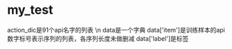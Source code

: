 # my_test
action_dic是91个api名字的列表 \n
data是一个字典 data['item']是训练样本的api数字标号表示序列的列表，各序列长度未做删减  data['label']是标签 
